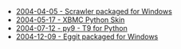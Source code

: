 
* [2004-04-05 - Scrawler packaged for Windows](/dev/amos/scrawler)
* [2004-05-17 - XBMC Python Skin](/dev/python/xbmc/skin)
* [2004-07-12 - py9 - T9 for Python](/dev/python/py9)
* [2004-12-09 - Eggit packaged for Windows](/dev/amos/eggit)
